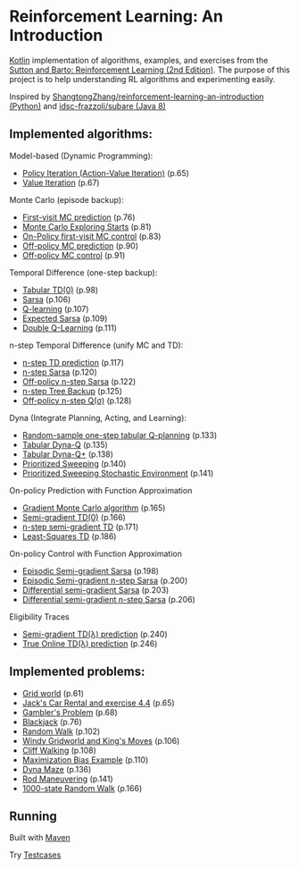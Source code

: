 # Reinforcement Learning: An Introduction

[Kotlin](https://kotlinlang.org/) implementation of algorithms, examples, and exercises from the [Sutton and Barto: Reinforcement Learning (2nd Edition)](http://incompleteideas.net/sutton/book/bookdraft2017nov5.pdf). The purpose of this project is to help understanding RL algorithms and experimenting easily. 

Inspired by [ShangtongZhang/reinforcement-learning-an-introduction (Python)](https://github.com/ShangtongZhang/reinforcement-learning-an-introduction)
and [idsc-frazzoli/subare (Java 8)](https://github.com/idsc-frazzoli/subare)

## Implemented algorithms:
Model-based (Dynamic Programming):
* [Policy Iteration (Action-Value Iteration)](src/main/kotlin/lab/mars/rl/algo/dp/PolicyIteration.kt) (p.65)
* [Value Iteration](src/main/kotlin/lab/mars/rl/algo/dp/ValueIteration.kt)  (p.67)

Monte Carlo (episode backup):
* [First-visit MC prediction](src/main/kotlin/lab/mars/rl/algo/mc/Prediction.kt) (p.76)
* [Monte Carlo Exploring Starts](src/main/kotlin/lab/mars/rl/algo/mc/ExploringStarts.kt) (p.81)
* [On-Policy first-visit MC control](src/main/kotlin/lab/mars/rl/algo/mc/On-Policy%20Optimal.kt) (p.83)
* [Off-policy MC prediction](src/main/kotlin/lab/mars/rl/algo/mc/Off-Policy%20Prediction.kt) (p.90)
* [Off-policy MC control](src/main/kotlin/lab/mars/rl/algo/mc/Off-policy%20Optimal.kt) (p.91)

Temporal Difference (one-step backup):
* [Tabular TD(0)](src/main/kotlin/lab/mars/rl/algo/td/Prediction.kt) (p.98)
* [Sarsa](src/main/kotlin/lab/mars/rl/algo/td/Sarsa.kt) (p.106)
* [Q-learning](src/main/kotlin/lab/mars/rl/algo/td/QLearning.kt) (p.107)
* [Expected Sarsa](src/main/kotlin/lab/mars/rl/algo/td/ExpectedSarsa.kt) (p.109)
* [Double Q-Learning](src/main/kotlin/lab/mars/rl/algo/td/DoubleQLearning.kt) (p.111)

n-step Temporal Difference (unify MC and TD):
* [n-step TD prediction](src/main/kotlin/lab/mars/rl/algo/ntd/Prediction.kt) (p.117)
* [n-step Sarsa](src/main/kotlin/lab/mars/rl/algo/ntd/Sarsa.kt) (p.120)
* [Off-policy n-step Sarsa](src/main/kotlin/lab/mars/rl/algo/ntd/Off-policy%20Sarsa.kt) (p.122)
* [n-step Tree Backup](src/main/kotlin/lab/mars/rl/algo/ntd/Treebackup.kt) (p.125)
* [Off-policy n-step Q(σ)](src/main/kotlin/lab/mars/rl/algo/ntd/Off-policy%20Q%20sigma.kt) (p.128)

Dyna (Integrate Planning, Acting, and Learning):
* [Random-sample one-step tabular Q-planning](src/main/kotlin/lab/mars/rl/algo/dyna/RandomSampleOneStepTabularQLearning.kt) (p.133)
* [Tabular Dyna-Q](src/main/kotlin/lab/mars/rl/algo/dyna/Dyna-Q.kt) (p.135)
* [Tabular Dyna-Q+](src/main/kotlin/lab/mars/rl/algo/dyna/Dyna-Q+.kt) (p.138)
* [Prioritized Sweeping](src/main/kotlin/lab/mars/rl/algo/dyna/PrioritizedSweeping.kt) (p.140)
* [Prioritized Sweeping Stochastic Environment](src/main/kotlin/lab/mars/rl/algo/dyna/PrioritizedSweepingStochasticEnv.kt) (p.141)

On-policy Prediction with Function Approximation
* [Gradient Monte Carlo algorithm](src/main/kotlin/lab/mars/rl/algo/func_approx/Gradient%20Monte%20Carlo%20algorithm.kt) (p.165)
* [Semi-gradient TD(0)](src/main/kotlin/lab/mars/rl/algo/func_approx/Semi-gradient%20TD(0).kt) (p.166)
* [n-step semi-gradient TD](src/main/kotlin/lab/mars/rl/algo/func_approx/n-step%20semi-gradient%20TD.kt) (p.171)
* [Least-Squares TD](src/main/kotlin/lab/mars/rl/algo/func_approx/prediction/LSTD.kt) (p.186)

On-policy Control with Function Approximation
* [Episodic Semi-gradient Sarsa](src/main/kotlin/lab/mars/rl/algo/func_approx/Episodic%20Semi-gradient%20Sarsa%20control.kt) (p.198)
* [Episodic Semi-gradient n-step Sarsa](src/main/kotlin/lab/mars/rl/algo/func_approx/Episodic%20semi-gradient%20n-step%20Sarsa.kt) (p.200)
* [Differential semi-gradient Sarsa](src/main/kotlin/lab/mars/rl/algo/func_approx/Differential%20semi-gradient%20Sarsa.kt) (p.203)
* [Differential semi-gradient n-step Sarsa](src/main/kotlin/lab/mars/rl/algo/func_approx/Differential%20semi-gradient%20n-step%20Sarsa.kt) (p.206)

Eligibility Traces
* [Semi-gradient TD(λ) prediction](src/main/kotlin/lab/mars/rl/algo/eligibility_trace/Semi-gradient%20TD(λ)%20prediction.kt) (p.240)
* [True Online TD(λ) prediction](src/main/kotlin/lab/mars/rl/algo/eligibility_trace/True%20Online%20TD(λ)%20prediction.kt) (p.246)

## Implemented problems:
* [Grid world](src/main/kotlin/lab/mars/rl/problem/GridWorld.kt) (p.61)
* [Jack's Car Rental and exercise 4.4](src/main/kotlin/lab/mars/rl/problem/CarRental.kt) (p.65)
* [Gambler's Problem](src/main/kotlin/lab/mars/rl/problem/Gambler.kt) (p.68)
* [Blackjack](src/main/kotlin/lab/mars/rl/problem/Blackjack.kt) (p.76)
* [Random Walk](src/main/kotlin/lab/mars/rl/problem/RandomWalk.kt) (p.102)
* [Windy Gridworld and King's Moves](src/main/kotlin/lab/mars/rl/problem/WindyGridworld.kt) (p.106)
* [Cliff Walking](src/main/kotlin/lab/mars/rl/problem/CliffWalking.kt) (p.108)
* [Maximization Bias Example](src/main/kotlin/lab/mars/rl/problem/MaximizationBias.kt) (p.110)
* [Dyna Maze](src/main/kotlin/lab/mars/rl/problem/DynaMaze.kt) (p.136)
* [Rod Maneuvering](src/main/kotlin/lab/mars/rl/problem/RodManeuvering.kt) (p.141)
* [1000-state Random Walk](src/main/kotlin/lab/mars/rl/problem/1000-state%20RandomWalk.kt) (p.166)

## Running
Built with [Maven](https://maven.apache.org/) 

Try [Testcases](src/test/kotlin/lab/mars/rl/model/impl)

